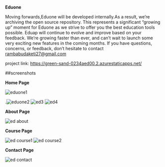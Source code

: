 **Eduone**

Moving forwards,Eduone will be developed internally.As a result, we’re archiving the open source repository. This represents a significant “growing up” moment for Eduone as we strive to offer you the best education tools possible.
     Eduap will continue to evolve and improve based on your feedback. We’re growing faster than ever, and can’t wait to launch some very exciting new features in the coming months.
If you have questions, concerns, or feedback, don’t hesitate to contact rambabudaketi27@gmail.com

project link: https://green-sand-0234aed00.2.azurestaticapps.net/

##screenshots

**Home Page**


![eduone1](https://user-images.githubusercontent.com/103198409/198861444-a94bb427-a9c1-4fa3-956f-10cea6e82a88.png)

.![eduone2](https://user-images.githubusercontent.com/103198409/198861448-330df487-8960-4cec-a2d4-7d612e6a0ddd.png)
![ed3](https://user-images.githubusercontent.com/103198409/198861451-aacf8f08-4983-4484-8982-cd2ac948d2a8.png)
![ed4](https://user-images.githubusercontent.com/103198409/198861455-dc2b54d7-96ae-4ce6-95d7-8a3ac21155eb.png)

**About Page**


![ed about](https://user-images.githubusercontent.com/103198409/198861470-71a3b06f-0b0b-4b0b-8ef7-52c07507f241.png)

**Course Page**


![ed course1](https://user-images.githubusercontent.com/103198409/198861490-73cf2e1c-99e5-46c6-9fbf-5e84fae27353.png)
![ed course2](https://user-images.githubusercontent.com/103198409/198861493-5919f5a0-19b8-45c1-8a94-433096edd6e6.png)

**Contact Page**


![ed contact](https://user-images.githubusercontent.com/103198409/198861508-2cde90bf-2800-49b8-ae55-70e1da48c0de.png)
